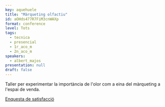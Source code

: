 ```yaml
---
key: aquehuele
title: "Màrqueting olfactiu"
id: aOHds477R7FiM3cnWAXp
format: conference
level: Tots
tags:
  - tecnica
  - presencial
  - 1r_aco_m
  - 2n_aco_m
speakers:
  - albert_majos
presentation: null
draft: false
---
```


Taller per experimentar la importància de l'olor com a eina del màrqueting a l'espai de venda.

[Enquesta de satisfacció](https://docs.google.com/forms/d/e/1FAIpQLSe0q_Rue_Eg_14kVeO4ali0sd2PS-wNEQo4mzZgVfoCw98RAA/viewform?usp=sf_link)